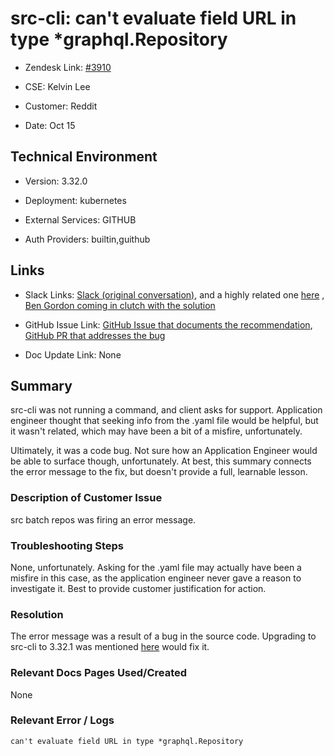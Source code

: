 

# src-cli: can't evaluate field URL in type *graphql.Repository <!-- Ticket Title  Hint: include keywords to make it searchable -->



- Zendesk Link: [#3910](https://sourcegraph.zendesk.com/agent/tickets/3910)

- CSE: Kelvin Lee

- Customer: Reddit <!-- Redact if this contains personally identifying information -->

- Date: Oct 15


<!-- Data populated from integration, speak to Ben Gordon or Michael Bali if not working -->

<!-- During Internal team trial, fill missing data manually (we are waiting for all data to sync) -->



## Technical Environment

- Version: 3.32.0​

- Deployment: kubernetes

- External Services: GITHUB

- Auth Providers: builtin,guithub





## Links
<!-- Data for CSE manual entry -->
- Slack Links: [Slack (original conversation)](https://sourcegraph.slack.com/archives/C02BJ8T258D/p1634334197318200), and a highly related one [here](https://sourcegraph.slack.com/archives/C02BJ8T258D/p1635809140071700) , [Ben Gordon coming in clutch with the solution](https://sourcegraph.slack.com/archives/C01JR51JR5J/p1635276221277800?thread_ts=1635276103.276700&cid=C01JR51JR5J)

- GitHub Issue Link: [GitHub Issue that documents the recommendation](https://github.com/sourcegraph/customer/issues/533), [GitHub PR that addresses the bug](https://github.com/sourcegraph/src-cli/pull/625)

- Doc Update Link: None



## Summary
src-cli was not running a command, and client asks for support. Application engineer thought that seeking info from the .yaml file would be helpful, but it wasn't related, which may have been a bit of a misfire, unfortunately.

Ultimately, it was a code bug. Not sure how an Application Engineer would be able to surface though, unfortunately. At best, this summary connects the error message to the fix, but doesn't provide a full, learnable lesson.
 

### Description of Customer Issue

src batch repos was firing an error message.



### Troubleshooting Steps
None, unfortunately. Asking for the .yaml file may actually have been a misfire in this case, as the application engineer never gave a reason to investigate it. Best to provide customer justification for action.



### Resolution

The error message was a result of a bug in the source code. Upgrading to src-cli to 3.32.1 was mentioned [here](https://github.com/sourcegraph/customer/issues/533#issuecomment-947243556) would fix it.



### Relevant Docs Pages Used/Created
None


### Relevant Error / Logs

<!-- Please redact keys, tokens, and personal identifying information -->

`can't evaluate field URL in type *graphql.Repository`


<!-- Once complete, upload a copy to https://github.com/sourcegraph/support-tools-internal/tree/main/resolved-tickets as a .md file -->
<!-- Name the file 3910.md -->
